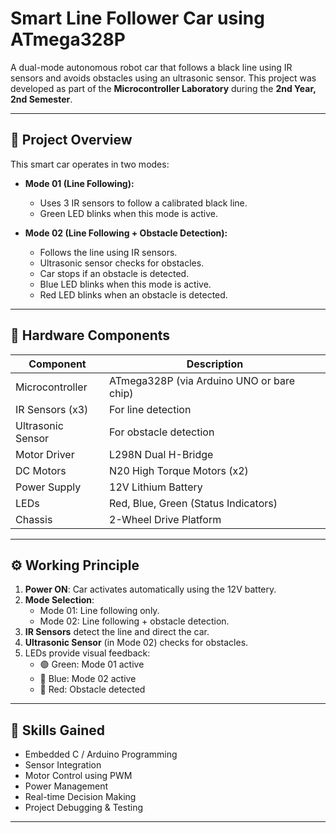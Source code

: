 # Smart Line Follower Car using ATmega328P

A dual-mode autonomous robot car that follows a black line using IR sensors and avoids obstacles using an ultrasonic sensor. This project was developed as part of the **Microcontroller Laboratory** during the **2nd Year, 2nd Semester**.

---

## 🚗 Project Overview

This smart car operates in two modes:

- **Mode 01 (Line Following):**  
  - Uses 3 IR sensors to follow a calibrated black line.
  - Green LED blinks when this mode is active.

- **Mode 02 (Line Following + Obstacle Detection):**  
  - Follows the line using IR sensors.
  - Ultrasonic sensor checks for obstacles.
  - Car stops if an obstacle is detected.
  - Blue LED blinks when this mode is active.
  - Red LED blinks when an obstacle is detected.

---

## 🔧 Hardware Components

| Component              | Description                                 |
|------------------------|---------------------------------------------|
| Microcontroller        | ATmega328P (via Arduino UNO or bare chip)   |
| IR Sensors (x3)        | For line detection                          |
| Ultrasonic Sensor      | For obstacle detection                      |
| Motor Driver           | L298N Dual H-Bridge                         |
| DC Motors              | N20 High Torque Motors (x2)                 |
| Power Supply           | 12V Lithium Battery                         |
| LEDs                   | Red, Blue, Green (Status Indicators)        |
| Chassis                | 2-Wheel Drive Platform                      |

---

## ⚙️ Working Principle

1. **Power ON**: Car activates automatically using the 12V battery.
2. **Mode Selection**:
   - Mode 01: Line following only.
   - Mode 02: Line following + obstacle detection.
3. **IR Sensors** detect the line and direct the car.
4. **Ultrasonic Sensor** (in Mode 02) checks for obstacles.
5. LEDs provide visual feedback:
   - 🟢 Green: Mode 01 active
   - 🔵 Blue: Mode 02 active
   - 🔴 Red: Obstacle detected

---

## 🧠 Skills Gained

- Embedded C / Arduino Programming
- Sensor Integration
- Motor Control using PWM
- Power Management
- Real-time Decision Making
- Project Debugging & Testing

---


